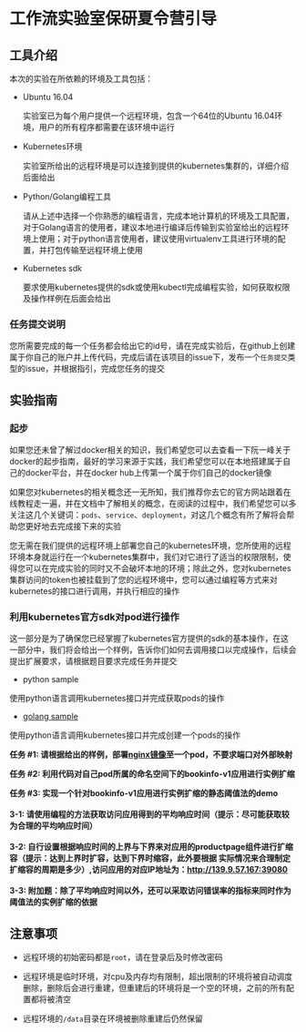 # 工作流实验室保研夏令营引导

## 工具介绍

本次的实验在所依赖的环境及工具包括：

- Ubuntu 16.04

    实验室已为每个用户提供一个远程环境，包含一个64位的Ubuntu 16.04环境，用户的所有程序都需要在该环境中运行

- Kubernetes环境

    实验室所给出的远程环境是可以连接到提供的kubernetes集群的，详细介绍后面给出

- Python/Golang编程工具

    请从上述中选择一个你熟悉的编程语言，完成本地计算机的环境及工具配置，对于Golang语言的使用者，建议本地进行编译后传输到实验室给出的远程环境上使用；对于python语言使用者，建议使用virtualenv工具进行环境的配置，并打包传输至远程环境上使用

- Kubernetes sdk

    要求使用kubernetes提供的sdk或使用kubectl完成编程实验，如何获取权限及操作样例在后面会给出

### 任务提交说明

您所需要完成的每一个任务都会给出它的id号，请在完成实验后，在github上创建属于你自己的账户并上传代码，完成后请在该项目的issue下，发布一个`任务提交`类型的issue，并根据指引，完成您任务的提交

## 实验指南

### 起步

如果您还未曾了解过docker相关的知识，我们希望您可以去查看一下阮一峰关于docker的起步指南，最好的学习来源于实践，我们希望您可以在本地搭建属于自己的docker平台，并在docker hub上传第一个属于你们自己的docker镜像

如果您对kubernetes的相关概念还一无所知，我们推荐你去它的官方网站跟着在线教程走一遍，并在文档中了解相关的概念，在阅读的过程中，我们希望您可以多关注这几个关键词：`pods`、`service`、`deployment`，对这几个概念有所了解将会帮助您更好地去完成接下来的实验

您无需在我们提供的远程环境上部署您自己的kubernetes环境，您所使用的远程环境本身就运行在一个kubernetes集群中，我们对它进行了适当的权限限制，使得您可以在完成实验的同时又不会破坏本地的环境；除此之外，您对kubernetes集群访问的token也被挂载到了您的远程环境中，您可以通过编程等方式来对kubernetes的接口进行调用，并执行相应的操作

### 利用kubernetes官方sdk对pod进行操作

这一部分是为了确保您已经掌握了kubernetes官方提供的sdk的基本操作，在这一部分中，我们将会给出一个样例，告诉你们如何去调用接口以完成操作，后续会提出扩展要求，请根据题目要求完成任务并提交

- python sample

使用python语言调用kubernetes接口并完成获取pods的操作

- [golang sample](https://github.com/sysu-workflow-summer-campus/golang-demo)

使用python语言调用kubernetes接口并完成创建一个pods的操作

**任务 #1: 请根据给出的样例，部署[nginx镜像](https://hub.docker.com/_/nginx)至一个pod，不要求端口对外部映射**

**任务 #2: 利用代码对自己pod所属的命名空间下的bookinfo-v1应用进行实例扩缩**

**任务 #3: 实现一个针对bookinfo-v1应用进行实例扩缩的静态阈值法的demo<br><br>
3-1: 请使用编程的方法获取访问应用得到的平均响应时间（提示：尽可能获取较为合理的平均响应时间）<br><br>
3-2: 自行设置根据响应时间的上界与下界来对应用的productpage组件进行扩缩容（提示：达到上界时扩容，达到下界时缩容，此外要根据
实际情况来合理制定扩缩容的周期是多少）,访问应用的对应IP地址为：http://139.9.57.167:39080<br><br>
3-3: 附加题：除了平均响应时间以外，还可以采取访问错误率的指标来同时作为阈值法的实例扩缩的依据**

## 注意事项

- 远程环境的初始密码都是`root`，请在登录后及时修改密码

- 远程环境是临时环境，对cpu及内存均有限制，超出限制的环境将被自动调度删除，删除后会进行重建，但重建后的环境将是一个空的环境，之前的所有配置都将被清空

- 远程环境的`/data`目录在环境被删除重建后仍然保留
